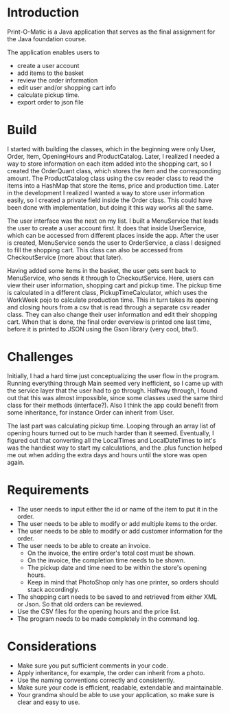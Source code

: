 # Introduction
Print-O-Matic is a Java application that serves as the final assignment for the Java foundation course. 

The application enables users to 
- create a user account
- add items to the basket
- review the order information
- edit user and/or shopping cart info
- calculate pickup time.
- export order to json file

# Build
I started with building the classes, which in the beginning were only User, Order, Item, OpeningHours and ProductCatalog. Later, I realized I needed a way to store information on each item added into the shopping cart, so I created the OrderQuant class, which stores the item and the corresponding amount. The ProductCatalog class using the csv reader class to read the items into a HashMap that store the items, price and production time. Later in the development I realized I wanted a way to store user information easily, so I created a private <USER> field inside the Order class. This could have been done with implementation, but doing it this way works all the same. 

The user interface was the next on my list. I built a MenuService that leads the user to create a user account first. It does that inside UserService, which can be accessed from different places inside the app. 
After the user is created, MenuService sends the user to OrderService, a class I designed to fill the shopping cart. This class can also be accessed from CheckoutService (more about that later).

Having added some items in the basket, the user gets sent back to MenuService, who sends it through to CheckoutService. Here, users can view their user information, shopping cart and pickup time. The pickup time is calculated in a different class, PickupTimeCalculator, which uses the WorkWeek pojo to calculate production time. This in turn takes its opening and closing hours from a csv that is read through a separate csv reader class.  They can also change their user information and edit their shopping cart. When that is done, the final order overview is printed one last time, before it is printed to JSON using the Gson library (very cool, btw!).

# Challenges
Initially, I had a hard time just conceptualizing the user flow in the program. Running everything through Main seemed very inefficient, so I came up with the service layer that the user had to go through. Halfway through, I found out that this was almost impossible, since some classes used the same third class for their methods (interface?). Also I think the app could benefit from some inheritance, for instance Order can inherit from User. 

The last part was calculating pickup time. Looping through an array list of opening hours turned out to be much harder than it seemed. Eventually, I figured out that converting all the LocalTimes and LocalDateTimes to int's was the handiest way to start my calculations, and the .plus function helped me out when adding the extra days and hours until the store was open again.   

# Requirements 
- The user needs to input either the id or name of the item to put it in the order.
- The user needs to be able to modify or add multiple items to the order.
- The user needs to be able to modify or add customer information for the order.
- The user needs to be able to create an invoice.
  - On the invoice, the entire order's total cost must be shown.
  - On the invoice, the completion time needs to be shown.
  - The pickup date and time need to be within the store's opening hours.
  - Keep in mind that PhotoShop only has one printer, so orders should stack accordingly.
- The shopping cart needs to be saved to and retrieved from either XML or Json. So that old orders can be reviewed.
- Use the CSV files for the opening hours and the price list.
- The program needs to be made completely in the command log.

# Considerations  
- Make sure you put sufficient comments in your code.
- Apply inheritance, for example, the order can inherit from a photo. 
- Use the naming conventions correctly and consistently.
- Make sure your code is efficient, readable, extendable and maintainable.
- Your grandma should be able to use your application, so make sure is clear and easy to use.
